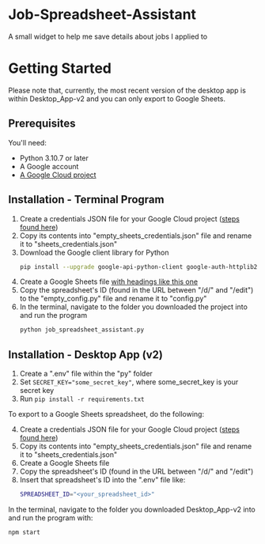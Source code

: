 # Job-Spreadsheet-Assistant
A small widget to help me save details about jobs I applied to

# Getting Started
Please note that, currently, the most recent version of the desktop app is within Desktop_App-v2 and you can only export to Google Sheets.
## Prerequisites
You'll need:
- Python 3.10.7 or later
- A Google account
- [A Google Cloud project](https://developers.google.com/workspace/guides/create-project)
## Installation - Terminal Program
1. Create a credentials JSON file for your Google Cloud project ([steps found here](https://developers.google.com/sheets/api/quickstart/python#authorize_credentials_for_a_desktop_application))
2. Copy its contents into "empty_sheets_credentials.json" file and rename it to "sheets_credentials.json"
3. Download the Google client library for Python
    ```sh
    pip install --upgrade google-api-python-client google-auth-httplib2 google-auth-oauthlib
    ```
4. Create a Google Sheets file [with headings like this one](https://docs.google.com/spreadsheets/d/1fjxxy_qHj--F-DfDXmpkA1py26n-jc2b5pcXQHbOfI4/edit?usp=sharing)
5. Copy the spreadsheet's ID (found in the URL between "/d/" and "/edit") to the "empty_config.py" file and rename it to "config.py"
6. In the terminal, navigate to the folder you downloaded the project into and run the program
    ```sh
    python job_spreadsheet_assistant.py
    ```
## Installation - Desktop App (v2)
1. Create a ".env" file within the "py" folder
2. Set `SECRET_KEY="some_secret_key"`, where some_secret_key is your secret key
3. Run `pip install -r requirements.txt`

To export to a Google Sheets spreadsheet, do the following:

4. Create a credentials JSON file for your Google Cloud project ([steps found here](https://developers.google.com/sheets/api/quickstart/python#authorize_credentials_for_a_desktop_application))
5. Copy its contents into "empty_sheets_credentials.json" file and rename it to "sheets_credentials.json"
6. Create a Google Sheets file
7. Copy the spreadsheet's ID (found in the URL between "/d/" and "/edit")
8. Insert that spreadsheet's ID into the ".env" file like:
   ```sh
   SPREADSHEET_ID="<your_spreadsheet_id>"
   ```

In the terminal, navigate to the folder you downloaded Desktop_App-v2 into and run the program with:
   ```sh
   npm start
   ```


